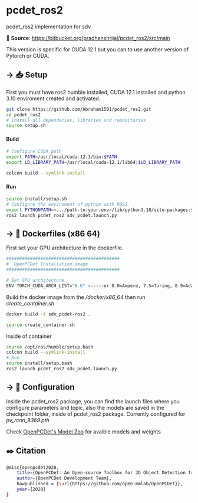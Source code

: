 # pcdet_ros2
pcdet_ros2 implementation for sdv

📌 **Source**: https://bitbucket.org/pradhanshrijal/pcdet_ros2/src/main

This version is specific for CUDA 12.1 but you can to use another version of Pytorch or CUDA.

## → 📥 Setup
First you must have ros2 humble installed, CUDA 12.1 installed and python 3.10 enviroment created and activated.

```bash
git clone https://github.com/Abraham1501/pcdet_ros2.git
cd pcdet_ros2
# Install all dependecies, libraries and repositories
source setup.sh
```
#### Build

```bash
# Configure CUDA path
export PATH=/usr/local/cuda-12.1/bin:$PATH
export LD_LIBRARY_PATH=/usr/local/cuda-12.1/lib64:$LD_LIBRARY_PATH

colcon build --symlink-install
```
#### Run 
```bash
source install/setup.sh
# Configure the enviroment of python with ROS2
export PYTHONPATH=<.../path-to-your-env>/lib/python3.10/site-packages:$PYTHONPATH
ros2 launch pcdet_ros2 sdv_pcdet.launch.py
```
## → 🐋 Dockerfiles (x86 64)

First set your GPU architecture in the dockerfile.

```bash
###########################################
#  OpenPCDet Installation image
###########################################

# Set GPU architecture
ENV TORCH_CUDA_ARCH_LIST="8.6" <-----or 8.0=Ampere, 7.5=Turing, 8.9=Ada Lovelace
```

Build the docker image from the */docker/x86_64* then run *create_container.sh*

```bash
docker build -t sdv_pcdet-ros2 .

source create_container.sh
```
Inside of container
```bash
source /opt/ros/humble/setup.bash
colcon build --symlink-install
# Run
source install/setup.bash
ros2 launch pcdet_ros2 sdv_pcdet.launch.py
```

## → 📗 Configuration

Inside the pcdet_ros2 package, you can find the launch files  where you configure parameters and topic, also the models are saved in the checkpoint folder,  inside of pcdet_ros2 package. Currently configured for *pv_rcnn_8369.pth*

Check [OpenPCDet's Model Zoo](https://github.com/open-mmlab/OpenPCDet#model-zoo) for avaible models and weights

##  ✒️ Citation
```bash
@misc{openpcdet2020,
    title={OpenPCDet: An Open-source Toolbox for 3D Object Detection from Point Clouds},
    author={OpenPCDet Development Team},
    howpublished = {\url{https://github.com/open-mmlab/OpenPCDet}},
    year={2020}
}
```